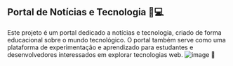 ## Portal de Notícias e Tecnologia 📡💻
Este projeto é um portal dedicado a notícias e tecnologia, criado de forma educacional sobre o mundo tecnológico. 
O portal também serve como uma plataforma de experimentação e aprendizado para estudantes e desenvolvedores interessados em explorar tecnologias web.
![image](https://github.com/user-attachments/assets/6bf73c56-94db-4431-91d4-6ba9c1c96ce2)
🚀
